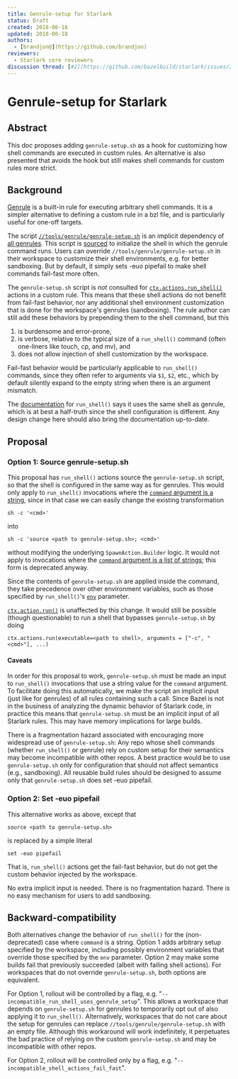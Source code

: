 ```yaml
---
title: Genrule-setup for Starlark
status: Draft
created: 2018-06-18
updated: 2018-06-18
authors:
  - [brandjon@](https://github.com/brandjon)
reviewers:
  - Starlark core reviewers
discussion thread: [#2](https://github.com/bazelbuild/starlark/issues/2)
---
```


# Genrule-setup for Starlark

## Abstract

This doc proposes adding `genrule-setup.sh` as a hook for customizing how shell commands are executed in custom rules. An alternative is also presented that avoids the hook but still makes shell commands for custom rules more strict.

## Background

[Genrule](https://docs.bazel.build/versions/master/be/general.html#genrule) is a built-in rule for executing arbitrary shell commands. It is a simpler alternative to defining a custom rule in a bzl file, and is particularly useful for one-off targets.

The script [`//tools/genrule/genrule-setup.sh`](https://github.com/bazelbuild/bazel/blob/0.16.1/tools/genrule/genrule-setup.sh) is an implicit dependency of [all genrules](https://github.com/bazelbuild/bazel/blob/0.16.1/src/main/java/com/google/devtools/build/lib/bazel/rules/genrule/BazelGenRuleRule.java#L51). This script is [sourced](https://github.com/bazelbuild/bazel/blob/0.16.1/src/main/java/com/google/devtools/build/lib/rules/genrule/GenRuleBase.java#L167) to initialize the shell in which the genrule command runs. Users can override `//tools/genrule/genrule-setup.sh` in their workspace to customize their shell environments, e.g. for better sandboxing. But by default, it simply sets -euo pipefail to make shell commands fail-fast more often.

The `genrule-setup.sh` script is *not* consulted for [`ctx.actions.run_shell()`](https://docs.bazel.build/versions/master/skylark/lib/actions.html#run_shell) actions in a custom rule. This means that these shell actions do not benefit from fail-fast behavior, nor any additional shell environment customization that is done for the workspace's genrules (sandboxing). The rule author can still add these behaviors by prepending them to the shell command, but this

1.  is burdensome and error-prone,
1.  is verbose, relative to the typical size of a `run_shell()` command (often one-liners like touch, cp, and mv), and
1.  does not allow injection of shell customization by the workspace.

Fail-fast behavior would be particularly applicable to `run_shell()` commands, since they often refer to arguments via `$1`, `$2`, etc., which by default silently expand to the empty string when there is an argument mismatch.

The [documentation](https://docs.bazel.build/versions/master/skylark/lib/actions.html#run_shell.command) for `run_shell()` says it uses the same shell as genrule, which is at best a half-truth since the shell configuration is different. Any design change here should also bring the documentation up-to-date.

## Proposal

### Option 1: Source genrule-setup.sh

This proposal has `run_shell()` actions source the `genrule-setup.sh` script, so that the shell is configured in the same way as for genrules. This would only apply to `run_shell()` invocations where the [`command` argument is a string](https://github.com/bazelbuild/bazel/blob/0.16.1/src/main/java/com/google/devtools/build/lib/analysis/skylark/SkylarkActionFactory.java#L272), since in that case we can easily change the existing transformation

```
sh -c '<cmd>'
```

into

```
sh -c 'source <path to genrule-setup.sh>; <cmd>'
```

without modifying the underlying `SpawnAction.Builder` logic. It would not apply to invocations where the [`command` argument is a list of strings](https://github.com/bazelbuild/bazel/blob/0.16.1/src/main/java/com/google/devtools/build/lib/analysis/skylark/SkylarkActionFactory.java#L291)</code>; this form is deprecated anyway.

Since the contents of `genrule-setup.sh` are applied inside the command, they take precedence over other environment variables, such as those specified by `run_shell()`'s [`env`](https://docs.bazel.build/versions/master/skylark/lib/actions.html#run_shell.env) parameter.

[`ctx.action.run()`](https://docs.bazel.build/versions/master/skylark/lib/actions.html#run) is unaffected by this change. It would still be possible (though questionable) to run a shell that bypasses `genrule-setup.sh` by doing

```
ctx.actions.run(executable=<path to shell>, arguments = ["-c", "<cmd>"], ...)
```

#### Caveats

In order for this proposal to work, `genrule-setup.sh` must be made an input to `run_shell()` invocations that use a string value for the `command` argument. To facilitate doing this automatically, we make the script an implicit input (just like for genrules) of all rules containing such a call. Since Bazel is not in the business of analyzing the dynamic behavior of Starlark code, in practice this means that `genrule-setup.sh` must be an implicit input of all Starlark rules. This may have memory implications for large builds.

There is a fragmentation hazard associated with encouraging more widespread use of `genrule-setup.sh`: Any repo whose shell commands (whether `run_shell()` or genrule) rely on custom setup for their semantics may become incompatible with other repos. A best practice would be to use `genrule-setup.sh` only for configuration that should not affect semantics (e.g., sandboxing). All reusable build rules should be designed to assume only that `genrule-setup.sh` does set -euo pipefail.

### Option 2: Set -euo pipefail

This alternative works as above, except that

```
source <path to genrule-setup.sh>
```

is replaced by a simple literal

```
set -euo pipefail
```

That is, `run_shell()` actions get the fail-fast behavior, but do not get the custom behavior injected by the workspace.

No extra implicit input is needed. There is no fragmentation hazard. There is no easy mechanism for users to add sandboxing.

## Backward-compatibility

Both alternatives change the behavior of `run_shell()` for the (non-deprecated) case where `command` is a string. Option 1 adds arbitrary setup specified by the workspace, including possibly environment variables that override those specified by the `env` parameter. Option 2 may make some builds fail that previously succeeded (albeit with failing shell actions). For workspaces that do not override `genrule-setup.sh`, both options are equivalent.

For Option 1, rollout will be controlled by a flag, e.g. "`--incompatible_run_shell_uses_genrule_setup`". This allows a workspace that depends on `genrule-setup.sh` for genrules to temporarily opt out of also applying it to `run_shell()`. Alternatively, workspaces that do not care about the setup for genrules can replace `//tools/genrule/genrule-setup.sh` with an empty file. Although this workaround will work indefinitely, it perpetuates the bad practice of relying on the custom `genrule-setup.sh` and may be incompatible with other repos.

For Option 2, rollout will be controlled only by a flag, e.g. "`--incompatible_shell_actions_fail_fast`".
